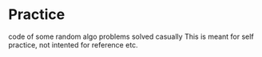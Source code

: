 # Practice
code of some random algo problems solved casually
This is meant for self practice, not intented for reference etc.
